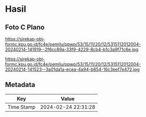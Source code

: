 # Hasil

## Foto C Plano

https://sirekap-obj-formc.kpu.go.id/fc4e/pemilu/ppwp/53/15/11/20/12/5315112012004-20240214-141919--2f6cc89a-33f9-4229-8cb4-b1c3a9f71c6e.jpg

https://sirekap-obj-formc.kpu.go.id/fc4e/pemilu/ppwp/53/15/11/20/12/5315112012004-20240214-141523--3a01da1a-ecea-4a94-b854-16c3eef7e472.jpg


## Metadata

| Key        | Value               |
| ---------- | ------------------- |
| Time Stamp | 2024-02-24 22:31:28 |



